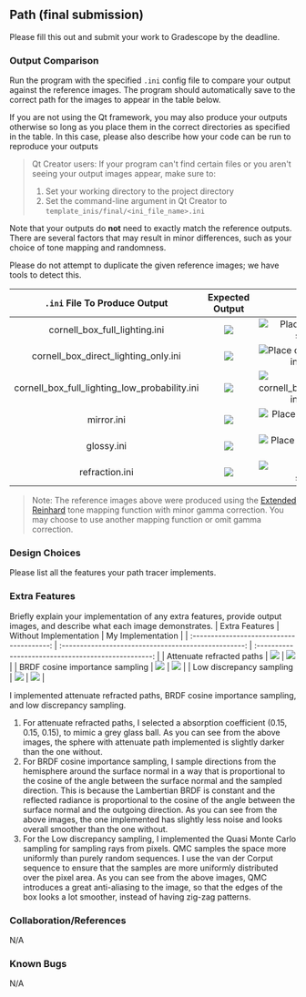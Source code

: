 ## Path (final submission)

Please fill this out and submit your work to Gradescope by the deadline.

### Output Comparison
Run the program with the specified `.ini` config file to compare your output against the reference images. The program should automatically save to the correct path for the images to appear in the table below.

If you are not using the Qt framework, you may also produce your outputs otherwise so long as you place them in the correct directories as specified in the table. In this case, please also describe how your code can be run to reproduce your outputs

> Qt Creator users: If your program can't find certain files or you aren't seeing your output images appear, make sure to:<br/>
> 1. Set your working directory to the project directory
> 2. Set the command-line argument in Qt Creator to `template_inis/final/<ini_file_name>.ini`

Note that your outputs do **not** need to exactly match the reference outputs. There are several factors that may result in minor differences, such as your choice of tone mapping and randomness.



Please do not attempt to duplicate the given reference images; we have tools to detect this.

| `.ini` File To Produce Output | Expected Output | Your Output |
| :---------------------------------------: | :--------------------------------------------------: | :-------------------------------------------------: |
| cornell_box_full_lighting.ini |  ![](example-scenes/ground_truth/final/cornell_box_full_lighting.png) | ![Place cornell_box_full_lighting.png in student_outputs/final folder](student_outputs/final/cornell_box_full_lighting.png) |
| cornell_box_direct_lighting_only.ini |  ![](example-scenes/ground_truth/final/cornell_box_direct_lighting_only.png) | ![Place cornell_box_direct_lighting_only.png in student_outputs/final folder](student_outputs/final/cornell_box_direct_lighting_only.png) |
| cornell_box_full_lighting_low_probability.ini |  ![](example-scenes/ground_truth/final/cornell_box_full_lighting_low_probability.png) | ![Place cornell_box_full_lighting_low_probability.png in student_outputs/final folder](student_outputs/final/cornell_box_full_lighting_low_probability.png) |
| mirror.ini |  ![](example-scenes/ground_truth/final/mirror.png) | ![Place mirror.png in student_outputs/final folder](student_outputs/final/mirror.png) |
| glossy.ini |  ![](example-scenes/ground_truth/final/glossy.png) | ![Place glossy.png in student_outputs/final folder](student_outputs/final/glossy.png) |
| refraction.ini |  ![](example-scenes/ground_truth/final/refraction.png) | ![Place refraction.png in student_outputs/final folder](student_outputs/final/refraction.png) |

> Note: The reference images above were produced using the [Extended Reinhard](https://64.github.io/tonemapping/#extended-reinhard) tone mapping function with minor gamma correction. You may choose to use another mapping function or omit gamma correction.

### Design Choices
Please list all the features your path tracer implements.

### Extra Features 
Briefly explain your implementation of any extra features, provide output images, and describe what each image demonstrates.
| Extra Features | Without Implementation | My Implementation |
| :---------------------------------------: | :--------------------------------------------------: | :-------------------------------------------------: |
| Attenuate refracted paths |  ![](student_outputs/refraction_woatt.png) | ![](student_outputs/refraction.png) |
| BRDF cosine importance sampling |  ![](student_outputs/cornell_box_full_lighting_without_importance.png) | ![](student_outputs/final/cornell_box_full_lighting.png) |
| Low discrepancy sampling |  ![](student_outputs/cornell_box_full_lighting_woqmc.png) | ![](student_outputs/final/cornell_box_full_lighting.png) |

I implemented attenuate refracted paths, BRDF cosine importance sampling, and low discrepancy sampling. 
1. For attenuate refracted paths, I selected a absorption coefficient (0.15, 0.15, 0.15), to mimic a grey glass ball. As you can see from the above images, the sphere with attenuate path implemented is slightly darker than the one without. 
2. For BRDF cosine importance sampling, I sample directions from the hemisphere around the surface normal in a way that is proportional to the cosine of the angle between the surface normal and the sampled direction. This is because the Lambertian BRDF is constant and the reflected radiance is proportional to the cosine of the angle between the surface normal and the outgoing direction. As you can see from the above images, the one implemented has slightly less noise and looks overall smoother than the one without. 
3. For the Low discrepancy sampling, I implemented the Quasi Monte Carlo sampling for sampling rays from pixels. QMC samples the space more uniformly than purely random sequences. I use the van der Corput sequence to ensure that the samples are more uniformly distributed over the pixel area. As you can see from the above images, QMC introduces a great anti-aliasing to the image, so that the edges of the box looks a lot smoother, instead of having zig-zag patterns. 


### Collaboration/References
N/A

### Known Bugs
N/A

